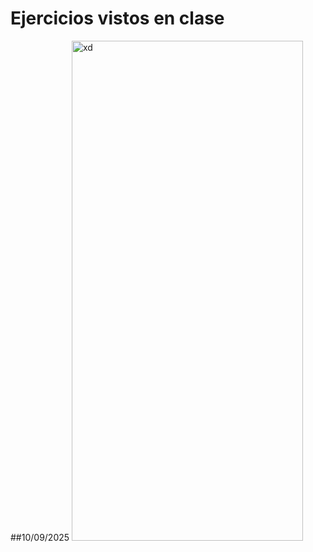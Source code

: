 # Ejercicios vistos en clase 
##10/09/2025
<img width="370" height="800" alt="xd" src="https://github.com/user-attachments/assets/415d9741-4368-443e-a866-3b5a3eac2849" />
